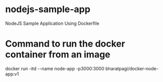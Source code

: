 # nodejs-sample-app
NodeJS Sample Application Using Dockerfile

# Command to run the docker container from an image

docker run -itd --name node-app -p3000:3000 bharatpagi/docker-node-app:v1
